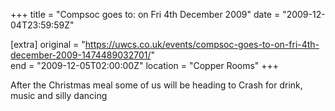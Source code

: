+++
title = "Compsoc goes to: on Fri 4th December 2009"
date = "2009-12-04T23:59:59Z"

[extra]
original = "https://uwcs.co.uk/events/compsoc-goes-to-on-fri-4th-december-2009-1474489032701/"    
end = "2009-12-05T02:00:00Z"
location = "Copper Rooms"
+++

After the Christmas meal some of us will be heading to Crash for drink, music and silly dancing

